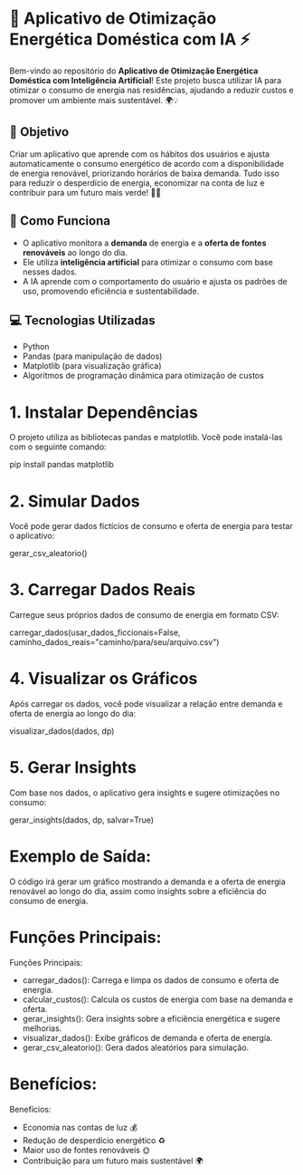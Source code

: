# 🌱 **Aplicativo de Otimização Energética Doméstica com IA** ⚡

Bem-vindo ao repositório do **Aplicativo de Otimização Energética Doméstica com Inteligência Artificial**! Este projeto busca utilizar IA para otimizar o consumo de energia nas residências, ajudando a reduzir custos e promover um ambiente mais sustentável. 🌍💡

## 🎯 **Objetivo**
Criar um aplicativo que aprende com os hábitos dos usuários e ajusta automaticamente o consumo energético de acordo com a disponibilidade de energia renovável, priorizando horários de baixa demanda. Tudo isso para reduzir o desperdício de energia, economizar na conta de luz e contribuir para um futuro mais verde! 🌱✨

## 🧩 **Como Funciona**
- O aplicativo monitora a **demanda** de energia e a **oferta de fontes renováveis** ao longo do dia.
- Ele utiliza **inteligência artificial** para otimizar o consumo com base nesses dados.
- A IA aprende com o comportamento do usuário e ajusta os padrões de uso, promovendo eficiência e sustentabilidade.

## 💻 **Tecnologias Utilizadas**
- Python
- Pandas (para manipulação de dados)
- Matplotlib (para visualização gráfica)
- Algoritmos de programação dinâmica para otimização de custos

# 1. Instalar Dependências
O projeto utiliza as bibliotecas pandas e matplotlib. Você pode instalá-las com o seguinte comando:

pip install pandas matplotlib


# 2. Simular Dados
Você pode gerar dados fictícios de consumo e oferta de energia para testar o aplicativo:

gerar_csv_aleatorio()

# 3. Carregar Dados Reais
Carregue seus próprios dados de consumo de energia em formato CSV:

carregar_dados(usar_dados_ficcionais=False, caminho_dados_reais="caminho/para/seu/arquivo.csv")

# 4. Visualizar os Gráficos
Após carregar os dados, você pode visualizar a relação entre demanda e oferta de energia ao longo do dia:

visualizar_dados(dados, dp)

# 5. Gerar Insights
Com base nos dados, o aplicativo gera insights e sugere otimizações no consumo:

gerar_insights(dados, dp, salvar=True)

# Exemplo de Saída:
O código irá gerar um gráfico mostrando a demanda e a oferta de energia renovável ao longo do dia, assim como insights sobre a eficiência do consumo de energia.

# Funções Principais:
Funções Principais:
- carregar_dados(): Carrega e limpa os dados de consumo e oferta de energia.
- calcular_custos(): Calcula os custos de energia com base na demanda e oferta.
- gerar_insights(): Gera insights sobre a eficiência energética e sugere melhorias.
- visualizar_dados(): Exibe gráficos de demanda e oferta de energia.
- gerar_csv_aleatorio(): Gera dados aleatórios para simulação.

# Benefícios:
Benefícios:
- Economia nas contas de luz 💰
- Redução de desperdício energético ♻️
- Maior uso de fontes renováveis 🌞
- Contribuição para um futuro mais sustentável 🌍

